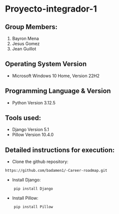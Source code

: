 Proyecto-integrador-1
=
## Group Members:
1. Bayron Mena
2. Jesus Gomez
3. Jean Guillot 

## Operating System Version
- Microsoft Windows 10 Home, Version 22H2

## Programming Language & Version
- Python Version 3.12.5

## Tools used:
- Django Version 5.1
- Pillow Version 10.4.0

## Detailed instructions for execution:
- Clone the github repository:
```bash
https://github.com/badamen1/-Career-roadmap.git 
```

- Install Django:
```bash
    pip install Django
```

- Install Pillow:
```bash
    pip install Pillow
```
